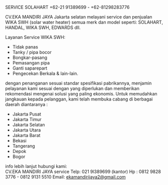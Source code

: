 SERVICE SOLAHART +62-21 91389699 - +62-81298283776

CV.EKA MANDIRI JAYA Jakarta selatan
melayani service dan penjualan WIKA SWH (solar water heater) 
semua merk dan model seperti: 
SOLAHART, HANDAL, WIKA SWH, EDWARDS dll. 

Layanan Service WIKA SWH: 
* Tidak panas
* Tanky / pipa bocor
* Bongkar-pasang 
* Pemasangan pipa
* Ganti saparepart
* Pengecekan Berkala & lain-lain.

dengan penanganan sesuai standar spesifikasi pabrikannya, 
menjamin pelayanan kami sesuai dengan yang diperlukan dan 
memberikan rekomendasi mengenai solusi yang paling ekonomis. 
Untuk memudahkan jangkauan kepada pelanggan, kami telah membuka 
cabang di berbagai daerah diantaranya :
 
- Jakarta Pusat 
- Jakarta Timur 
- Jakarta Selatan 
- Jakarta Utara 
- Jakarta Barat 
- Bekasi 
- Tangerang 
- Depok 
- Bogor 

info lebih lanjut hubungi kami:  
CV.EKA MANDIRI JAYA service 
Telp: 021 9l389699 (kantor) 
Hp : 0812 9828 3776 - 0812 9131 5510
Email: ekamandirijaya2@gmail.com
